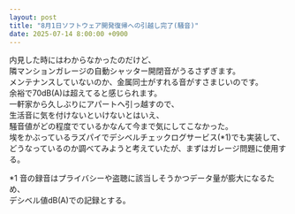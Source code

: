 ```yaml
---
layout: post
title: "8月1日ソフトウェア開発復帰への引越し完了(騒音)"
date: 2025-07-14 8:00:00 +0900
---
```


内見した時にはわからなかったのだけど、  
隣マンションガレージの自動シャッター開閉音がうるさずぎます。  
メンテナンスしていないのか、金属同士がすれる音がすさまじいのです。  
余裕で70dB(A)は超えてると感じられます。  
一軒家から久しぶりにアパートへ引っ越すので、  
生活音に気を付けないといけないとはいえ、  
騒音値がどの程度でているかなんて今まで気にしてこなかった。  
埃をかぶっているラズパイでデシベルチェックログサービス(*1)でも実装して、  
どうなっているのか調べてみようと考えていたが、まずはガレージ問題に使用する。  

*1 音の録音はプライバシーや盗聴に該当しそうかつデータ量が膨大になるため、  
デシベル値dB(A)での記録とする。
